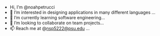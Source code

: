 -  Hi, I’m @noahpetrucci
- 👀 I’m interested in designing applications in many different languages ...
- 🌱 I’m currently learning software engineering...
- 💞️ I’m looking to collaborate on team projects...
- 📫 Reach me at @nsp5222@psu.edu ...

<!---
noahpetrucci/noahpetrucci is a ✨ special ✨ repository because its `README.md` (this file) appears on your GitHub profile.
You can click the Preview link to take a look at your changes.
--->
